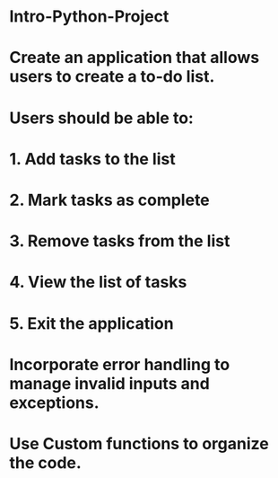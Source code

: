 # Intro-Python-Project

# Create an application that allows users to create a to-do list.
# Users should be able to:
# 1. Add tasks to the list
# 2. Mark tasks as complete
# 3. Remove tasks from the list
# 4. View the list of tasks
# 5. Exit the application
# Incorporate error handling to manage invalid inputs and exceptions.
# Use Custom functions to organize the code.